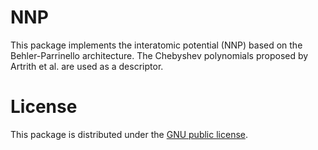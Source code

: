 # NNP
This package implements the interatomic potential (NNP) based on the Behler-Parrinello architecture. The Chebyshev polynomials proposed by Artrith et al. are used as a descriptor. 

# License
This package is distributed under the [GNU public license](https://github.com/NU-programs/NNP/blob/main/LICENSE).
